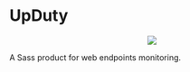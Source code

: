 # UpDuty

<p align="center">

  <img src="https://user-images.githubusercontent.com/2757486/155856637-87fa75d7-7ca9-4d4e-9ce0-48121d5d507d.png" />
  
</p>

A Sass product for web endpoints monitoring.
